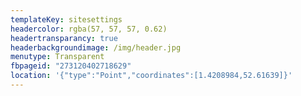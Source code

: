 ```yaml
---
templateKey: sitesettings
headercolor: rgba(57, 57, 57, 0.62)
headertransparancy: true
headerbackgroundimage: /img/header.jpg
menutype: Transparent
fbpageid: "273120402718629"
location: '{"type":"Point","coordinates":[1.4208984,52.61639]}'
---
```

